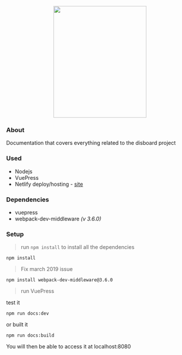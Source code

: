 <p align="center">
    <img width="250" height="300" src="https://cdn.discordapp.com/attachments/503303753705848838/561618120649867287/jibril.gif">
</p>

### About

Documentation that covers everything related to the disboard project

### Used

- Nodejs
- VuePress
- Netlify deploy/hosting - [site](https://www.netlify.com)

### Dependencies

- vuepress
- webpack-dev-middleware _(v 3.6.0)_

### Setup

> run `npm install` to install all the dependencies

```shell
npm install
```

> Fix march 2019 issue

```shell
npm install webpack-dev-middleware@3.6.0
```

> run VuePress

test it
```shell
npm run docs:dev
```

or built it
```shell
npm run docs:build
```

You will then be able to access it at localhost:8080

